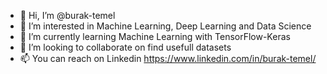 - 👋 Hi, I’m @burak-temel
- 👀 I’m interested in Machine Learning, Deep Learning and Data Science 
- 🌱 I’m currently learning  Machine Learning with TensorFlow-Keras
- 💞️ I’m looking to collaborate on find usefull datasets 
- 📫 You can reach on Linkedin https://www.linkedin.com/in/burak-temel/

<!---
burak-temel/burak-temel is a ✨ special ✨ repository because its `README.md` (this file) appears on your GitHub profile.
You can click the Preview link to take a look at your changes.
--->
